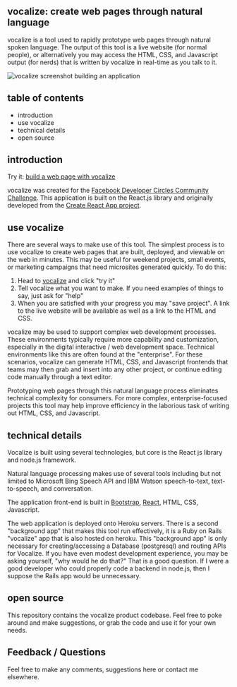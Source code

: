 ## vocalize:  create web pages through natural language

vocalize is a tool used to rapidly prototype web pages through natural spoken language.  The output of this tool is a live website (for normal people), or alternatively you may access the HTML, CSS, and Javascript output (for nerds) that is written by vocalize in real-time as you talk to it.

![vocalize screenshot building an application](https://s3.amazonaws.com/responsivetech/assets/vehicles.png "vocalize screenshot")

## table of contents

- introduction
- use vocalize
- technical details
- open source

## introduction

Try it:  [build a web page with vocalize](http://vocalize-3.herokuapp.com/)

vocalize was created for the [Facebook Developer Circles Community Challenge](https://developercircles.devpost.com/?ref_content=default&ref_feature=challenge&ref_medium=portfolio).  This application is built on the React.js library and originally developed from the [Create React App project](https://github.com/facebookincubator/create-react-app).

## use vocalize

There are several ways to make use of this tool.  The simplest process is to use vocalize to create web pages that are built, deployed, and viewable on the web in minutes.  This may be useful for weekend projects, small events, or marketing campaigns that need microsites generated quickly.  To do this:

1)  Head to [vocalize](http://vocalize-3.herokuapp.com/) and click "try it"
2)  Tell vocalize what you want to make.  If you need examples of things to say, just ask for "help"
3)  When you are satisfied with your progress you may "save project".  A link to the live website will be available as well as a link to the HTML and CSS.

vocalize may be used to support complex web development processes.  These environments typically require more capability and customization, especially in the digital interactive / web development space.  Technical environments like this are often found at the "enterprise". For these scenarios, vocalize can generate HTML, CSS, and Javascript frontends that teams may then grab and insert into any other project, or continue editing code manually through a text editor.

Prototyping web pages through this natural language process eliminates technical complexity for consumers.  For more complex, enterprise-focused projects this tool may help improve efficiency in the laborious task of writing out HTML, CSS, and Javascript.

## technical details

Vocalize is built using several technologies, but core is the React js library and node.js framework.

Natural language processing makes use of several tools including but not limited to Microsoft Bing Speech API and IBM Watson speech-to-text, text-to-speech, and conversation.

The application front-end is built in [Bootstrap](https://getbootstrap.com/), [React](https://reactjs.org/), HTML, CSS, Javascript.

The web application is deployed onto Heroku servers.  There is a second "background app" that makes this tool run effectively, it is a Ruby on Rails "vocalize" app that is also hosted on heroku.  This "background app" is only necessary for creating/accessing a Database (postgresql) and routing APIs for Vocalize.  If you have even modest development experience, you may be asking yourself, "why would he do that?"  That is a good question.  If I were a good developer who could properly code a backend in node.js, then I suppose the Rails app would be unnecessary.

## open source

This repository contains the vocalize product codebase.  Feel free to poke around and make suggestions, or grab the code and use it for your own needs.  

## Feedback / Questions

Feel free to make any comments, suggestions here or contact me elsewhere.
